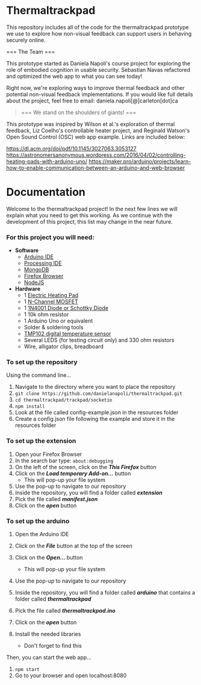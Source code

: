 # Thermaltrackpad

This repository includes all of the code for the thermaltrackpad prototype we use to explore how non-visual feedback can support users in behaving securely online. 

=== The Team ===

This prototype started as Daniela Napoli's course project for exploring the role of embodied cognition in usable security. Sebastian Navas refactored and optimized the web app to what you can see today! 

Right now, we're exploring ways to improve thermal feedback and other potential non-visual feedback implementations. If you would like full details about the project, feel free to email: daniela.napoli[@]carleton[dot]ca

> === We stand on the shoulders of giants! ===

This prototype was inspired by Wilson et al.'s exploration of thermal feedback, Liz Coelho's controllable heater project, and Reginald Watson's Open Sound Control (OSC) web app example. Links are included below:

https://dl.acm.org/doi/pdf/10.1145/3027063.3053127
https://astronomersanonymous.wordpress.com/2016/04/02/controlling-heating-pads-with-arduino-uno/
https://maker.pro/arduino/projects/learn-how-to-enable-communication-between-an-arduino-and-web-browser

# Documentation

Welcome to the thermaltrackpad project! In the next few lines we will explain what you need to get this working. As we continue with the development of this project, this list may change in the near future. 

### For this project you will need:
- **Software**
    - [Arduino IDE](https://www.arduino.cc/en/Main/Software)
    - [Processing IDE](https://processing.org/download/)
    - [MongoDB](https://docs.mongodb.com/manual/installation/)
    - [Firefox Browser](https://www.mozilla.org/en-CA/firefox/new/)
    - [NodeJS](https://nodejs.org/en/)
- **Hardware**
    - 1 [Electric Heating Pad](https://www.sparkfun.com/products/11289)
    - 1 [N-Channel MOSFET](https://www.sparkfun.com/products/10213)
    - 1 [1N4001 Diode or Schottky Diode](https://www.adafruit.com/products/755)
    - 1 10k ohm resistor
    - 1 Arduino Uno or equivalent
    - Solder & soldering tools
    - [TMP102 digital temperature sensor](https://www.sparkfun.com/products/11931)
    - Several LEDS (for testing circuit only) and 330 ohm resistors
    - Wire, alligator clips, breadboard

### To set up the repository
Using the command line...
1. Navigate to the directory where you want to place the repository
1. `git clone https://github.com/danielanapoli/thermaltrackpad.git`
1. `cd thermaltrackpad/trackpad/socketio`
1. `npm install`
1. Look at the file called config-example.json in the resources folder
1. Create a config.json file following the example and store it in the resources folder

### To set up the extension
1. Open your Firefox Browser
1. In the search bar type: `about:debugging`
1. On the left of the screen, click on the **_This Firefox_** button
1. Click on the **_Load temporary Add-on..._** button
    - This will pop-up your file system
1. Use the pop-up to navigate to our repository
1. Inside the repository, you will find a folder called **_extension_**
1. Pick the file called **_manifest.json_**
1. Click on the **_open_** button

### To set up the arduino
1. Open the Arduino IDE
1. Click on the **_File_** button at the top of the screen
1. Click on the **_Open..._** button
    - This will pop-up your file system
1. Use the pop-up to navigate to our repository
1. Inside the repository, you will find a folder called **_arduino_** that contains a folder called **_thermaltrackpad_**
1. Pick the file called **_thermaltrackpad.ino_**
1. Click on the **_open_** button

1. Install the needed libraries
    - Don't forget to find this

Then, you can start the web app...
1. `npm start`
1. Go to your browser and open localhost:8080